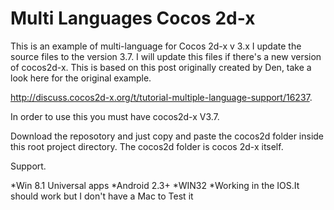 # Multi Languages Cocos 2d-x
This is an example of multi-language for Cocos 2d-x v 3.x
I update the source files to the version 3.7. I will update this files if there's a new version of cocos2d-x. This is based on this post originally created by Den, take a look here for the original example.

http://discuss.cocos2d-x.org/t/tutorial-multiple-language-support/16237.

In order to use this you must have cocos2d-x V3.7. 

Download the reposotory and just copy and paste the cocos2d folder inside this root project directory.
The cocos2d folder is cocos 2d-x itself.

Support.

*Win 8.1 Universal apps
*Android 2.3+
*WIN32
*Working in the IOS.It should work but I don't have a Mac to Test it
